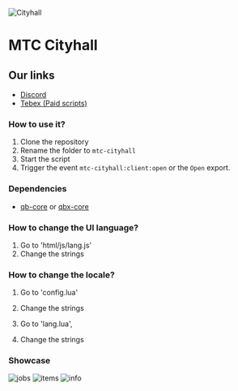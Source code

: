 ![Cityhall](https://i.imgur.com/FgZZlTT.png)

# MTC Cityhall

## Our links
- [Discord](https://discord.gg/APFHf9hhkG)
- [Tebex (Paid scripts)](https://mtc.tebex.io/)

### How to use it?

1. Clone the repository
2. Rename the folder to `mtc-cityhall`
3. Start the script
4. Trigger the event `mtc-cityhall:client:open` or the `Open` export.

### Dependencies

- [qb-core](https://github.com/qbcore-framework/qb-core) or [qbx-core](https://github.com/Qbox-project/qbx-core)

### How to change the UI language?

1. Go to 'html/js/lang.js'
2. Change the strings

### How to change the locale?

1. Go to 'config.lua'
2. Change the strings

3. Go to 'lang.lua',
4. Change the strings

### Showcase
![jobs](./showcase/jobs.png)
![items](./showcase/items.png)
![info](./showcase/info.png)
